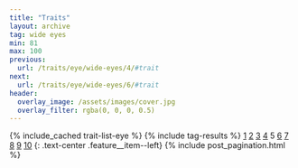 ```yaml
---
title: "Traits"
layout: archive
tag: wide eyes
min: 81
max: 100
previous:
  url: /traits/eye/wide-eyes/4/#trait
next:
  url: /traits/eye/wide-eyes/6/#trait
header:
  overlay_image: /assets/images/cover.jpg
  overlay_filter: rgba(0, 0, 0, 0.5)
---
```

{% include_cached trait-list-eye %}
{% include tag-results %}
[1](/traits/eye/wide-eyes/1/#trait) [2](/traits/eye/wide-eyes/2/#trait) [3](/traits/eye/wide-eyes/3/#trait) [4](/traits/eye/wide-eyes/4/#trait) 5 [6](/traits/eye/wide-eyes/6/#trait) [7](/traits/eye/wide-eyes/7/#trait) [8](/traits/eye/wide-eyes/8/#trait) [9](/traits/eye/wide-eyes/9/#trait) [10](/traits/eye/wide-eyes/10/#trait) 
{: .text-center .feature__item--left}
{% include post_pagination.html %}
